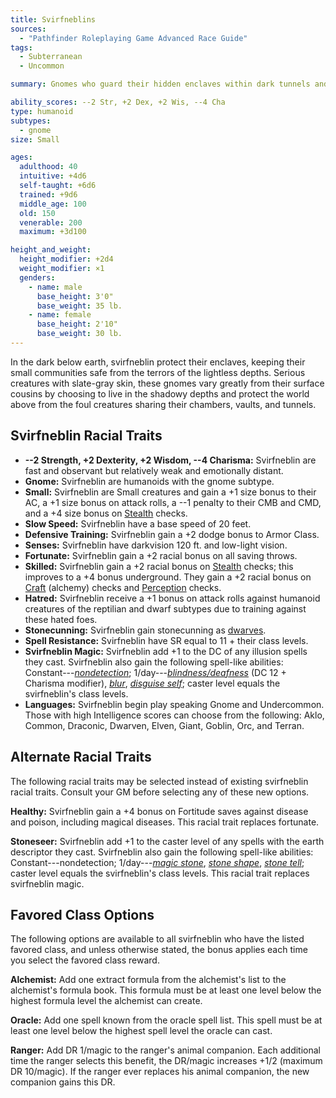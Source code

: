 ```yaml
---
title: Svirfneblins
sources:
  - "Pathfinder Roleplaying Game Advanced Race Guide"
tags:
  - Subterranean
  - Uncommon

summary: Gnomes who guard their hidden enclaves within dark tunnels and caverns deep under the earth, svirfneblin are as serious as their surface cousins are whimsical. They are resistant to the magic of the foul creatures that share their subterranean environs, and wield powerful protective magic. Svirfneblin are distrustful of outsiders and often hide at their approach.

ability_scores: --2 Str, +2 Dex, +2 Wis, --4 Cha
type: humanoid
subtypes:
  - gnome
size: Small

ages:
  adulthood: 40
  intuitive: +4d6
  self-taught: +6d6
  trained: +9d6
  middle_age: 100
  old: 150
  venerable: 200
  maximum: +3d100

height_and_weight:
  height_modifier: +2d4
  weight_modifier: ×1
  genders:
    - name: male
      base_height: 3'0"
      base_weight: 35 lb.
    - name: female
      base_height: 2'10"
      base_weight: 30 lb.
---
```


In the dark below earth, svirfneblin protect their enclaves, keeping their small communities safe from the terrors of the lightless depths. Serious creatures with slate-gray skin, these gnomes vary greatly from their surface cousins by choosing to live in the shadowy depths and protect the world above from the foul creatures sharing their chambers, vaults, and tunnels.

## Svirfneblin Racial Traits

- **--2 Strength, +2 Dexterity, +2 Wisdom, --4 Charisma:** Svirfneblin are fast and observant but relatively weak and emotionally distant.
- **Gnome:** Svirfneblin are humanoids with the gnome subtype.
- **Small:** Svirfneblin are Small creatures and gain a +1 size bonus to their AC, a +1 size bonus on attack rolls, a --1 penalty to their CMB and CMD, and a +4 size bonus on [Stealth](/skills/stealth/) checks.
- **Slow Speed:** Svirfneblin have a base speed of 20 feet.
- **Defensive Training:** Svirfneblin gain a +2 dodge bonus to Armor Class.
- **Senses:** Svirfneblin have darkvision 120 ft. and low-light vision.
- **Fortunate:** Svirfneblin gain a +2 racial bonus on all saving throws.
- **Skilled:** Svirfneblin gain a +2 racial bonus on [Stealth](/skills/stealth/) checks; this improves to a +4 bonus underground. They gain a +2 racial bonus on [Craft](/skills/craft/) (alchemy) checks and [Perception](/skills/perception/) checks.
- **Hatred:** Svirfneblin receive a +1 bonus on attack rolls against humanoid creatures of the reptilian and dwarf subtypes due to training against these hated foes.
- **Stonecunning:** Svirfneblin gain stonecunning as [dwarves](/races/dwarves/).
- **Spell Resistance:** Svirfneblin have SR equal to 11 + their class levels.
- **Svirfneblin Magic:** Svirfneblin add +1 to the DC of any illusion spells they cast. Svirfneblin also gain the following spell-like abilities: Constant---[*nondetection*](/spells/nondetection/); 1/day---[*blindness/deafness*](/spells/blindness-deafness/) (DC 12 + Charisma modifier), [*blur*](/spells/blur/), [*disguise self*](/spells/disguise-self/); caster level equals the svirfneblin's class levels.
- **Languages:** Svirfneblin begin play speaking Gnome and Undercommon. Those with high Intelligence scores can choose from the following: Aklo, Common, Draconic, Dwarven, Elven, Giant, Goblin, Orc, and Terran.

## Alternate Racial Traits

The following racial traits may be selected instead of existing svirfneblin racial traits. Consult your GM before selecting any of these new options.

**Healthy:** Svirfneblin gain a +4 bonus on Fortitude saves against disease and poison, including magical diseases. This racial trait replaces fortunate.

**Stoneseer:** Svirfneblin add +1 to the caster level of any spells with the earth descriptor they cast. Svirfneblin also gain the following spell-like abilities: Constant---nondetection; 1/day---[*magic stone*](/spells/magic-stone/), [*stone shape*](/spells/stone-shape/), [*stone tell*](/spells/stone-tell/); caster level equals the svirfneblin's class levels. This racial trait replaces svirfneblin magic.

## Favored Class Options

The following options are available to all svirfneblin who have the listed favored class, and unless otherwise stated, the bonus applies each time you select the favored class reward.

**Alchemist:** Add one extract formula from the alchemist's list to the alchemist's formula book. This formula must be at least one level below the highest formula level the alchemist can create.

**Oracle:** Add one spell known from the oracle spell list. This spell must be at least one level below the highest spell level the oracle can cast.

**Ranger:** Add DR 1/magic to the ranger's animal companion. Each additional time the ranger selects this benefit, the DR/magic increases +1/2 (maximum DR 10/magic). If the ranger ever replaces his animal companion, the new companion gains this DR.
